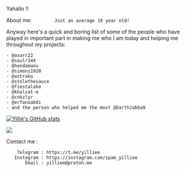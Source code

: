 Yahallo !!

About me:
```        Just an average 19 year old!```


Anyway here's a quick and boring list of some of the people who have 
played in important part in making me who I am today
and helping me throughout my projects:
```
- @asarr22
- @soulr344
- @hendamanu
- @simons1920
- @astrako
- @stolethesauce
- @fiestalake
- @khalvat-m
- @cnkzlyr
- @erfanoabdi
- and the person who helped me the most @DarthJabba9
```
    
     
[![Yillié's GitHub stats](https://github-readme-stats.vercel.app/api?username=yilliee)](https://github.com/anuraghazra/github-readme-stats)

![](https://komarev.com/ghpvc/?username=yilliee)


Contact me :

        Telegram : https://t.me/yilliee   
       Instagram : https://instagram.com/spam_yilliee
           Email : yilliee@proton.me
